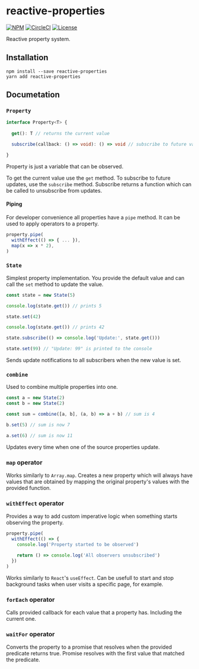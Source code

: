 # reactive-properties

[![NPM](https://img.shields.io/npm/v/reactive-properties.svg)](https://www.npmjs.com/package/reactive-properties)
[![CircleCI](https://img.shields.io/circleci/build/github/UniversalLogin/reactive-properties/master.svg)](https://circleci.com/gh/UniversalLogin/reactive-properties/tree/master)
[![License](https://img.shields.io/github/license/Marik-D/reactive-properties.svg)](https://github.com/Marik-D/reactive-properties/blob/master/UNLICENSE)


Reactive property system.

## Installation
```
npm install --save reactive-properties
yarn add reactive-properties
```

## Documetation

### `Property`

```typescript
interface Property<T> {
  
  get(): T // returns the current value

  subscribe(callback: () => void): () => void // subscribe to future values

}
```

Property is just a variable that can be observed.

To get the current value use the `get` method. To subscribe to future updates, use the `subscribe` method. Subscribe returns a function which can be called to unsubscribe from updates.

#### Piping

For developer convenience all properties have a `pipe` method. It can be used to apply operators to a property.

```typescript
property.pipe(
  withEffect(() => { ... }),
  map(x => x * 2),
)
```

### `State`

Simplest property implementation. You provide the default value and can call the `set` method to update the value.

```typescript
const state = new State(5)

console.log(state.get()) // prints 5

state.set(42)

console.log(state.get()) // prints 42

state.subscribe(() => console.log('Update:', state.get()))

state.set(99) // "Update: 99" is printed to the console

```

Sends update notifications to all subscribers when the new value is set.


### `combine`

Used to combine multiple properties into one.

```typescript
const a = new State(2)
const b = new State(2)

const sum = combine([a, b], (a, b) => a + b) // sum is 4

b.set(5) // sum is now 7

a.set(6) // sum is now 11
```

Updates every time when one of the source properties update.

### `map` operator

Works similarly to `Array.map`. Creates a new property which will always have values that are obtained by mapping the original property's values with the provided function.

### `withEffect` operator

Provides a way to add custom imperative logic when something starts observing the property.

```typescript
property.pipe(
  withEffect(() => {
    console.log('Property started to be observed')

    return () => console.log('All observers unsubscribed')
  })
)
```

Works similarly to `React`'s `useEffect`. Can be usefull to start and stop background tasks when user visits a specific page, for example.


### `forEach` operator

Calls provided callback for each value that a property has. Including the current one.

### `waitFor` operator

Converts the property to a promise that resolves when the provided predicate returns true. Promise resolves with the first value that matched the predicate.
